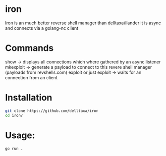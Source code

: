 # iron

Iron is an much better reverse shell manager than delltaxa/ilander it is async and connects via a golang-nc client

# Commands

show -> displays all connections which where gathered by an async listener
mkexploit <addr> -> generate a payload to connect to this revere shell manager (payloads from revshells.com)
exploit <addr> or just exploit -> waits for an connection from an client

# Installation

```bash
git clone https://github.com/delltaxa/iron
cd iron/
```

# Usage:

```bash
go run .
```
